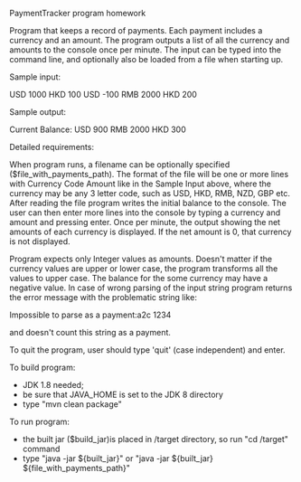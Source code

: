 PaymentTracker program
homework

Program that keeps a record of payments. Each payment includes a currency and an amount.
The program outputs a list of all the currency and amounts to the console once per minute. The input can
be typed into the command line, and optionally also be loaded from a file when starting up.

Sample input:

USD 1000
HKD 100
USD -100
RMB 2000
HKD 200

Sample output:

Current Balance:
USD 900
RMB 2000
HKD 300

Detailed requirements:

When program runs, a filename can be optionally specified ($file_with_payments_path). The format of the file will be one or more
lines with Currency Code Amount like in the Sample Input above, where the currency may be any
3 letter code, such as USD, HKD, RMB, NZD, GBP etc. After reading the file program writes the initial balance to the console.
The user can then enter more lines into the console by
typing a currency and amount and pressing enter. Once per minute, the output showing the net amounts of each
currency is displayed. If the net amount is 0, that currency is not displayed.

Program expects only Integer values as amounts.
Doesn't matter if the currency values are upper or lower case, the program transforms all the values to upper case.
The balance for the some currency may have a negative value.
In case of wrong parsing of the input string program returns the error message with the problematic string like:

Impossible to parse as a payment:a2c 1234

and doesn't count this string as a payment.

To quit the program, user should type 'quit' (case independent) and enter.

To build program:
 - JDK 1.8 needed;
 -  be sure that JAVA_HOME is set to the JDK 8 directory
 - type "mvn clean package"

To run program:
 - the built jar ($build_jar)is placed in /target directory, so run "cd /target" command
 - type "java -jar ${built_jar}" or "java -jar ${built_jar} ${file_with_payments_path}"

